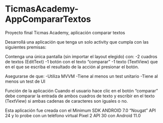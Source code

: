 # TicmasAcademy-AppCompararTextos

Proyecto final Ticmas Academy, aplicación comparar textos

Desarrollá una aplicación que tenga un solo activity que cumpla con las siguientes premisas:

Contenga una única pantalla (sin importar el layout elegido) con: -2 cuadros de textos (EditText) -1 botón con el texto “comparar” -1 texto (TextView) que en el que se escriba el resultado de la acción al presionar el botón.

Asegurarse de que: -Utiliza MVVM -Tiene al menos un test unitario -Tiene al menos un test de UI

Función de la aplicación Cuando el usuario hace clic en el botón “comparar” debe comparar la entrada de ambos cuadros de texto y escribir en el texto (TextView) si ambas cadenas de caracteres son iguales o no.

Esta aplicación fue creada con el Minimum SDK ANDROID 7.0 “Nougat” API 24 y lo probe con un teléfono virtual Pixel 2 API 30 con Android 11.0